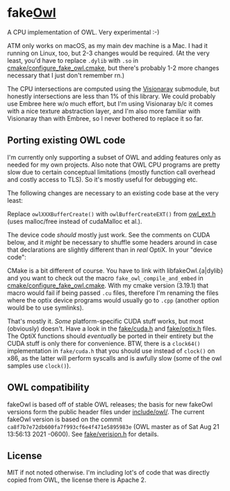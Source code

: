 fake[Owl](https://github.com/owl-project/owl)
===========

A CPU implementation of OWL. Very experimental :-)

ATM only works on macOS, as my main dev machine is a Mac. I had it running on Linux, too, but 2-3 changes would be required. (At the very least, you'd have to replace `.dylib` with `.so` in [cmake/configure_fake_owl.cmake](/cmake/configure_fake_owl.cmake), but there's probably 1-2 more changes necessary that I just don't remember rn.)

The CPU intersections are computed using the [Visionaray](https://github.com/szellmann/visionaray) submodule, but honestly intersections are less than 1% of this library. We could probably use Embree here w/o much effort, but I'm using Visionaray b/c it comes with a nice texture abstraction layer, and I'm also more familiar with Visionaray than with Embree, so I never bothered to replace it so far.

Porting existing OWL code
-------------------------

I'm currently only supporting a subset of OWL and adding features only as needed for my own projects. Also note that OWL CPU programs are pretty slow due to certain conceptual limitations (mostly function call overhead and costly access to TLS). So it's mostly useful for debugging etc.

The following changes are necessary to an existing code base at the very least:

Replace `owlXXXBufferCreate()` with `owlBufferCreateEXT()` from [owl_ext.h](/include/owl/owl_ext.h) (uses malloc/free instead of cudaMalloc et al.).

The device code _should_ mostly just work. See the comments on CUDA below, and it _might_ be necessary to shuffle some headers around in case that declarations are slightly different than in _real_ OptiX.
In your "device code":

CMake is a bit different of course. You have to link with libfakeOwl.{a|dylib} and you want to check out the macro `fake_owl_compile_and_embed` in [cmake/configure_fake_owl.cmake](/cmake/configure_fake_owl.cmake). With my cmake version (3.19.1) that macro would fail if being passed `.cu` files, therefore I'm renaming the files where the optix device programs would usually go to `.cpp` (another option would be to use symlinks).

That's mostly it. _Some_ platform-specific CUDA stuff works, but most (obviously) doesn't. Have a look in the [fake/cuda.h](/include/fake/cuda.h) and [fake/optix.h](/include/fake/optix.h) files. The OptiX functions should _eventually_ be ported in their entirety but the CUDA stuff is only there for convenience. BTW, there is a `clock64()` implementation in `fake/cuda.h` that you should use instead of `clock()` on x86, as the latter will perform syscalls and is awfully slow (some of the owl samples use `clock()`).

OWL compatibility
-----------------

fakeOwl is based off of stable OWL releases; the basis for new fakeOwl versions form the public header files under [include/owl/](https://github.com/owl-project/owl/tree/master/owl/include/owl). The current fakeOwl version is based on the commit `ca8f7b7e72db600fa7f993cf6e4f471e5895983e` (OWL master as of Sat Aug 21 13:56:13 2021 -0600). See [fake/verision.h](/include/fake/version.h) for details.

License
-------

MIT if not noted otherwise. I'm including lot's of code that was directly copied from OWL, the license there is Apache 2.

